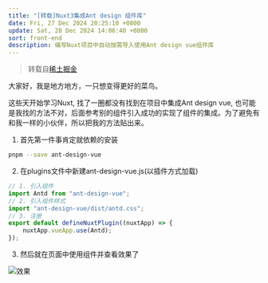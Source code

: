 ```yaml
---
title: "[转载]Nuxt3集成Ant design 组件库"
date: Fri, 27 Dec 2024 20:25:10 +0800
update: Sat, 28 Dec 2024 14:06:40 +0800
sort: front-end
description: 编写Nuxt项目中自动按需导入使用Ant design vue组件库
---
```


> 转载自[稀土掘金](https://juejin.cn/post/7187644007252492345)

大家好，我是地方地方，一只想变得更好的菜鸟。

这些天开始学习Nuxt, 找了一圈都没有找到在项目中集成Ant design vue, 也可能是我找的方法不对，后面参考别的组件引入成功的实现了组件的集成。为了避免有和我一样的小伙伴，所以把我的方法贴出来。

1. 首先第一件事肯定就依赖的安装

```sh
pnpm --save ant-design-vue
```

2. 在plugins文件中新建ant-design-vue.js(以插件方式加载)

```js
// 1. 引入组件
import Antd from "ant-design-vue";
// 2. 引入组件样式
import "ant-design-vue/dist/antd.css";
// 3. 注册
export default defineNuxtPlugin((nuxtApp) => {
	nuxtApp.vueApp.use(Antd);
});
```

3. 然后就在页面中使用组件并查看效果了

![效果](https://image.s22y.moe/image/nuxt_ant_auto_import/1.webp)
